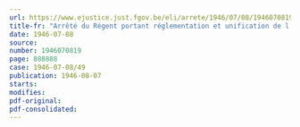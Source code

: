```yaml
---
url: https://www.ejustice.just.fgov.be/eli/arrete/1946/07/08/1946070819/justel
title-fr: "Arrêté du Régent portant réglementation et unification de l'intervention de l'Etat dans les frais de changement de résidence de membres du personnel de l'Etat"
date: 1946-07-08
source:
number: 1946070819
page: 888888
case: 1946-07-08/49
publication: 1946-08-07
starts:
modifies:
pdf-original:
pdf-consolidated:
---
```


